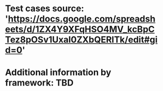 # Test cases source: 'https://docs.google.com/spreadsheets/d/1ZX4Y9XFqHSO4MV_kcBpCTez8pOSv1UxaI0ZXbQERITk/edit#gid=0'
# Additional information by framework: TBD